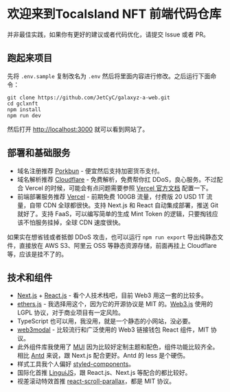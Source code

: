# 欢迎来到TocaIsland NFT 前端代码仓库

并非最佳实践，如果你有更好的建议或者代码优化，请提交 Issue 或者 PR。

## 跑起来项目

先将 `.env.sample` 复制改名为 `.env` 然后将里面内容进行修改。之后运行下面命令：

```
git clone https://github.com/JetCyC/galaxyz-a-web.git
cd gclxnft
npm install
npm run dev
```

然后打开 <http://localhost:3000> 就可以看到网站了。

## 部署和基础服务

- 域名注册推荐 [Porkbun](https://porkbun.com/) - 便宜然后支持加密货币支付。
- 域名解析推荐 [Cloudflare](https://cloudflare.com/) - 免费解析，免费帮你扛 DDoS，良心服务。不过配合 Vercel 的时候，可能会有点问题需要参照 [Vercel 官方文档](https://vercel.com/support/articles/using-cloudflare-with-vercel) 配置一下。
- 前端部署服务推荐 [Vercel](https://vercel.com/) - 前期免费 100GB 流量，付费版 20 USD 1T 流量，自带 CDN 全球都很快。支持 Next.js 和 React 自动集成部署，推送 Git 就好了。支持 FaaS，可以编写简单的生成 Mint Token 的逻辑，只要掏钱应该不怕服务挂掉，全球 CDN 速度很快。

如果实在想省钱或者抵御 DDoS 攻击，也可以运行 `npm run export` 导出纯静态文件，直接放在 AWS S3、阿里云 OSS 等静态资源存储，前面再挂上 Cloudflare 等，应该是挂不了的。

## 技术和组件

- [Next.js](https://nextjs.org/) + [React.js](https://reactjs.org/) - 看个人技术栈吧，目前 Web3 用这一套的比较多。
- [ethers.js](https://github.com/ethers-io/ethers.js/) - 我选择用这个，因为它的开源协议是 MIT 的。[Web3.js](https://github.com/ChainSafe/web3.js/blob/1.x/LICENSE) 使用的 LGPL 协议，对于商业项目有一定风险。
- TypeScript 也可以用，我没用，就是一个静态的小网站，没必要。
- [web3modal](https://github.com/Web3Modal/web3modal) - 比较流行和广泛使用的 Web3 链接钱包 React 组件，MIT 协议。
- 此外组件库我使用了 [MUI](https://mui.com/) 因为比较好定制主题和配色，组件功能比较齐全。相比 [Antd](https://ant.design/docs/react/introduce) 来说，跟 Next.js 配合更好。Antd 的 less 是个硬伤。
- 样式工具我个人偏好 [styled-components](https://styled-components.com/)。
- 国际化首推 [LinguiJS](https://lingui.js.org/)，跟 React.js、Next.js 等配合的都比较好。
- 视差滚动特效首推 [react-scroll-parallax](https://jscottsmith.github.io/react-scroll-parallax-examples/examples/parallax-example/)，都是 MIT 协议。

